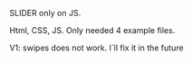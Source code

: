 SLIDER only on JS.



Html, CSS, JS. Only needed 4 example files.

V1: swipes does not work. I`ll fix it in the future